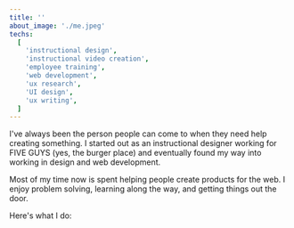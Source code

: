 ```yaml
---
title: ''
about_image: './me.jpeg'
techs:
  [
    'instructional design',
    'instructional video creation',
    'employee training',
    'web development',
    'ux research',
    'UI design',
    'ux writing',
  ]
---
```


I've always been the person people can come to when they need help creating something. I started out as an instructional designer working for FIVE GUYS (yes, the burger place) and eventually found my way into working in design and web development.

Most of my time now is spent helping people create products for the web. I enjoy problem solving, learning along the way, and getting things out the door.

Here's what I do:
